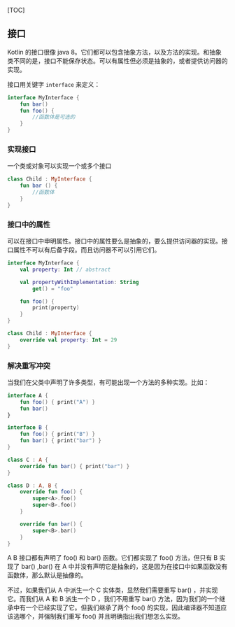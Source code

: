 [TOC]

## 接口

Kotlin 的接口很像 java 8。它们都可以包含抽象方法，以及方法的实现。和抽象类不同的是，接口不能保存状态。可以有属性但必须是抽象的，或者提供访问器的实现。

接口用关键字 `interface` 来定义：

```kotlin
interface MyInterface {
	fun bar()
	fun foo() {
		//函数体是可选的
	}
}
```

### 实现接口
一个类或对象可以实现一个或多个接口

```kotlin
class Child : MyInterface {
	fun bar () {
		//函数体
	}
}
```

### 接口中的属性
可以在接口中申明属性。接口中的属性要么是抽象的，要么提供访问器的实现。接口属性不可以有后备字段。而且访问器不可以引用它们。

```kotlin
interface MyInterface {
	val property: Int // abstract

	val propertyWithImplementation: String
		get() = "foo"

	fun foo() {
		print(property)
	}
}

class Child : MyInterface {
	override val property: Int = 29
}
```

### 解决重写冲突
当我们在父类中声明了许多类型，有可能出现一个方法的多种实现。比如：

```kotlin
interface A {
    fun foo() { print("A") }
    fun bar()
}

interface B {
    fun foo() { print("B") }
    fun bar() { print("bar") }
}

class C : A {
    override fun bar() { print("bar") }
}

class D : A, B {
    override fun foo() {
        super<A>.foo()
        super<B>.foo()
    }

    override fun bar() {
        super<B>.bar()
    }
}
```

A B 接口都有声明了 foo() 和 bar() 函数。它们都实现了 foo() 方法，但只有 B 实现了 bar() ,bar() 在 A 中并没有声明它是抽象的，这是因为在接口中如果函数没有函数体，那么默认是抽像的。

不过，如果我们从 A 中派生一个 C 实体类，显然我们需要重写 bar() ，并实现它。而我们从 A 和 B 派生一个 D ，我们不用重写 bar() 方法，因为我们的一个继承中有一个已经实现了它。但我们继承了两个 foo() 的实现，因此编译器不知道应该选哪个，并强制我们重写 foo() 并且明确指出我们想怎么实现。
